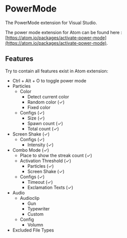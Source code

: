 ﻿# PowerMode
The PowerMode extension for Visual Studio.

The power mode extension for Atom can be found here : [https://atom.io/packages/activate-power-mode](https://atom.io/packages/activate-power-mode).

## Features
Try to contain all features exist in Atom extension:
* Ctrl + Alt + O to toggle power mode
* Particles 
  + Color
    - Detect current color
    - Random color (✓)
    - Fixed color
  + Configs (✓)
    - Size (✓)
    - Spawn count (✓)
    - Total count (✓)
* Screen Shake (✓)
  + Configs (✓)
    - Intensity (✓)
* Combo Mode (✓)
  + Place to show the streak count (✓)
  + Activation Threshold (✓)
    - Particles (✓)
    - Screen Shake (✓)
  + Configs (✓)
    - Timeout (✓)
    - Exclamation Texts (✓)
* Audio
  + Audioclip
    - Gun
    - Typewriter
    - Custom
  + Config
    - Volumn
* Excluded File Types